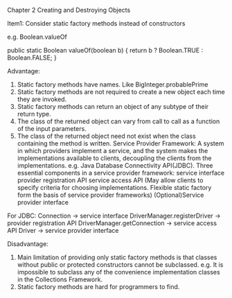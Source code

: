 Chapter 2 Creating and Destroying Objects

Item1: Consider static factory methods instead of constructors

e.g. Boolean.valueOf

public static Boolean valueOf(boolean b) {
  return b ? Boolean.TRUE : Boolean.FALSE;
}

Advantage:
1. Static factory methods have names. Like BigInteger.probablePrime
2. Static factory methods are not required to create a new object each time they
are invoked.
3. Static factory methods can return an object of any subtype of their return
type.
4. The class of the returned object can vary from call to call as a function of
the input parameters.
5. The class of the returned object need not exist when the class containing
the method is written.
Service Provider Framework: A system in which providers implement a service,
and the system makes the implementations available to clients, decoupling the
clients from the implementations.
e.g. Java Database Connectivity API(JDBC).
Three essential components in a service provider framework:
service interface
provider registration API
service access API (May allow clients to specify criteria for choosing implementations.
Flexible static factory form the basis of service provider frameworks)
(Optional)Service provider interface

For JDBC:
Connection -> service interface
DriverManager.registerDriver -> provider registration API
DriverManager.getConnection -> service access API
Driver -> service provider interface

Disadvantage:
1. Main limitation of providing only static factory methods is that classes
without public or protected constructors cannot be subclassed.
e.g. It is impossible to subclass any of the convenience implementation classes
in the Collections Framework.
2. Static factory methods are hard for programmers to find.
